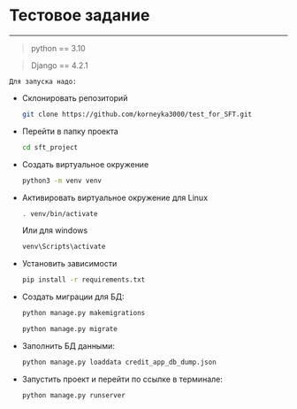 # Тестовое задание

---

>python == 3.10

>Django == 4.2.1

`Для запуска надо:`

- Склонировать репозиторий
    ```bash
    git clone https://github.com/korneyka3000/test_for_SFT.git
    ```
- Перейти в папку проекта
    ```bash
    cd sft_project
    ```
- Создать виртуальное окружение
    ```bash
    python3 -m venv venv
    ```
- Активировать виртуальное окружение для Linux
    ```bash
    . venv/bin/activate
    ```
  Или для windows
    ```bash
    venv\Scripts\activate  
    ```
- Установить зависимости
    ```bash
    pip install -r requirements.txt
    ```
- Создать миграции для БД:
    ```bash
    python manage.py makemigrations
    ```
    ```bash
    python manage.py migrate
    ```
- Заполнить БД данными:
    ```bash
    python manage.py loaddata credit_app_db_dump.json
    ```
- Запустить проект и перейти по ссылке в терминале:
    ```bash
    python manage.py runserver
    ```

